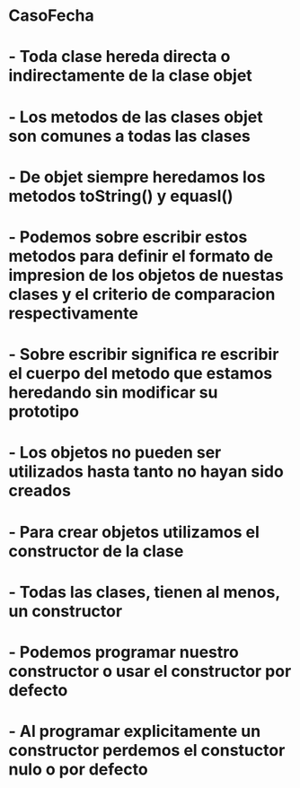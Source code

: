 # CasoFecha

# - Toda clase hereda directa o indirectamente de la clase objet 
# - Los metodos de las clases objet son comunes a todas las clases 
# - De objet siempre heredamos los metodos toString() y equasl()
# - Podemos sobre escribir estos metodos para definir el formato de impresion de los objetos de nuestas clases y el criterio de comparacion respectivamente 
# - Sobre escribir significa re escribir el cuerpo del metodo que estamos heredando sin modificar su prototipo 
# - Los objetos no pueden ser utilizados hasta tanto no hayan sido creados
# - Para crear objetos utilizamos el constructor de la clase 
# - Todas las clases, tienen al menos, un constructor 
# - Podemos programar nuestro constructor o usar el constructor por defecto 
# - Al programar explicitamente un constructor perdemos el constuctor nulo o por defecto 